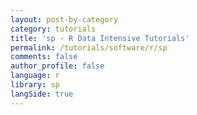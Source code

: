 ```yaml
---
layout: post-by-category
category: tutorials
title: 'sp - R Data Intensive Tutorials'
permalink: /tutorials/software/r/sp
comments: false
author_profile: false
language: r
library: sp
langSide: true
---
```

